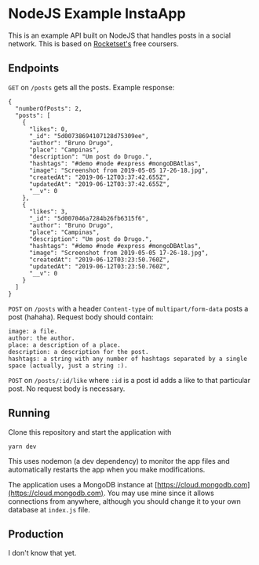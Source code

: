 # NodeJS Example InstaApp

This is an example API built on NodeJS that handles posts in a social network. This is based on [Rocketset's](https://rocketseat.com.br/starter) free coursers.

## Endpoints

`GET` on `/posts` gets all the posts. Example response:
```
{
  "numberOfPosts": 2,
  "posts": [
    {
      "likes": 0,
      "_id": "5d00738694107128d75309ee",
      "author": "Bruno Drugo",
      "place": "Campinas",
      "description": "Um post do Drugo.",
      "hashtags": "#demo #node #express #mongoDBAtlas",
      "image": "Screenshot from 2019-05-05 17-26-18.jpg",
      "createdAt": "2019-06-12T03:37:42.655Z",
      "updatedAt": "2019-06-12T03:37:42.655Z",
      "__v": 0
    },
    {
      "likes": 3,
      "_id": "5d007046a7284b26fb6315f6",
      "author": "Bruno Drugo",
      "place": "Campinas",
      "description": "Um post do Drugo.",
      "hashtags": "#demo #node #express #mongoDBAtlas",
      "image": "Screenshot from 2019-05-05 17-26-18.jpg",
      "createdAt": "2019-06-12T03:23:50.760Z",
      "updatedAt": "2019-06-12T03:23:50.760Z",
      "__v": 0
    }
  ]
}
```

`POST` on `/posts` with a header `Content-type` of `multipart/form-data` posts a post (hahaha). Request body should contain:
```
image: a file.
author: the author.
place: a description of a place.
description: a description for the post.
hashtags: a string with any number of hashtags separated by a single space (actually, just a string :).
```

`POST` on `/posts/:id/like` where `:id` is a post id adds a like to that particular post. No request body is necessary.

## Running

Clone this repository and start the application with 
```
yarn dev
```
This uses nodemon (a dev dependency) to monitor the app files and automatically restarts the app when you make modifications.

The application uses a MongoDB instance at [https://cloud.mongodb.com](https://cloud.mongodb.com). You may use mine since it allows connections from anywhere, although you should change it to your own database at `index.js` file.

## Production

I don't know that yet.